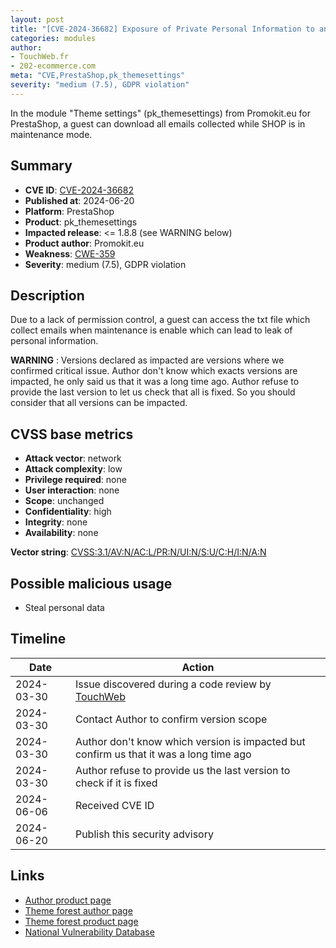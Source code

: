 ```yaml
---
layout: post
title: "[CVE-2024-36682] Exposure of Private Personal Information to an Unauthorized Actor in Promokit.eu - Theme settings module for PrestaShop"
categories: modules
author:
- TouchWeb.fr
- 202-ecommerce.com
meta: "CVE,PrestaShop,pk_themesettings"
severity: "medium (7.5), GDPR violation"
---
```


In the module "Theme settings" (pk_themesettings) from Promokit.eu for PrestaShop, a guest can download all emails collected while SHOP is in maintenance mode.

## Summary

* **CVE ID**: [CVE-2024-36682](https://cve.mitre.org/cgi-bin/cvename.cgi?name=CVE-2024-36682)
* **Published at**: 2024-06-20
* **Platform**: PrestaShop
* **Product**: pk_themesettings
* **Impacted release**: <= 1.8.8 (see WARNING below)
* **Product author**: Promokit.eu
* **Weakness**: [CWE-359](https://cwe.mitre.org/data/definitions/359.html)
* **Severity**: medium (7.5), GDPR violation

## Description

Due to a lack of permission control, a guest can access the txt file which collect emails when maintenance is enable which can lead to leak of personal information.

**WARNING** : Versions declared as impacted are versions where we confirmed critical issue. Author don't know which exacts versions are impacted, he only said us that it was a long time ago. Author refuse to provide the last version to let us check that all is fixed. So you should consider that all versions can be impacted.

## CVSS base metrics

* **Attack vector**: network
* **Attack complexity**: low
* **Privilege required**: none
* **User interaction**: none
* **Scope**: unchanged
* **Confidentiality**: high
* **Integrity**: none
* **Availability**: none

**Vector string**: [CVSS:3.1/AV:N/AC:L/PR:N/UI:N/S:U/C:H/I:N/A:N](https://nvd.nist.gov/vuln-metrics/cvss/v3-calculator?vector=AV:N/AC:L/PR:N/UI:N/S:U/C:H/I:N/A:N)

## Possible malicious usage

* Steal personal data

## Timeline

| Date | Action |
|--|--|
| 2024-03-30 | Issue discovered during a code review by [TouchWeb](https://www.touchweb.fr) |
| 2024-03-30 | Contact Author to confirm version scope |
| 2024-03-30 | Author don't know which version is impacted but confirm us that it was a long time ago |
| 2024-03-30 | Author refuse to provide us the last version to check if it is fixed |
| 2024-06-06 | Received CVE ID |
| 2024-06-20 | Publish this security advisory |

## Links

* [Author product page](https://promokit.eu/)
* [Theme forest author page](https://themeforest.net/user/promokit)
* [Theme forest product page](https://themeforest.net/item/alysum-premium-responsive-prestashop-16-theme/2622574)
* [National Vulnerability Database](https://nvd.nist.gov/vuln/detail/CVE-2024-36682)
